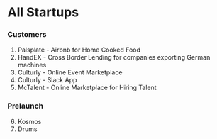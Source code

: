 # All Startups

### Customers
1. Palsplate - Airbnb for Home Cooked Food
2. HandEX - Cross Border Lending for companies exporting German machines 
3. Culturly - Online Event Marketplace
4. Culturly - Slack App
5. McTalent - Online Marketplace for Hiring Talent



### Prelaunch 
6. Kosmos
7. Drums

